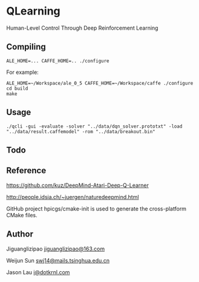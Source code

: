 # QLearning

Human-Level Control Through Deep Reinforcement Learning

## Compiling

    ALE_HOME=... CAFFE_HOME=.. ./configure

For example:

    ALE_HOME=~/Workspace/ale_0_5 CAFFE_HOME=~/Workspace/caffe ./configure
    cd build
    make

## Usage

    ./qcli -gui -evaluate -solver "../data/dqn_solver.prototxt" -load "../data/result.caffemodel" -rom "../data/breakout.bin"

## Todo

## Reference

https://github.com/kuz/DeepMind-Atari-Deep-Q-Learner

http://people.idsia.ch/~juergen/naturedeepmind.html

GitHub project hpicgs/cmake-init is used to generate the cross-platform CMake files.

## Author

Jiguanglizipao <jiguanglizipao@163.com>

Weijun Sun <swj14@mails.tsinghua.edu.cn>

Jason Lau <i@dotkrnl.com>
